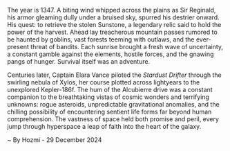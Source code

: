 
The year is 1347.  A biting wind whipped across the plains as Sir Reginald, his armor gleaming dully under a bruised sky, spurred his destrier onward.  His quest: to retrieve the stolen Sunstone, a legendary relic said to hold the power of the harvest.  Ahead lay treacherous mountain passes rumored to be haunted by goblins, vast forests teeming with outlaws, and the ever-present threat of bandits.  Each sunrise brought a fresh wave of uncertainty, a constant gamble against the elements, hostile forces, and the gnawing pangs of hunger.  Survival itself was an adventure.

Centuries later, Captain Elara Vance piloted the *Stardust Drifter* through the swirling nebula of Xylos, her course plotted across lightyears to the unexplored Kepler-186f.  The hum of the Alcubierre drive was a constant companion to the breathtaking vistas of cosmic wonders and terrifying unknowns: rogue asteroids, unpredictable gravitational anomalies, and the chilling possibility of encountering sentient life forms far beyond human comprehension.  The vastness of space held both promise and peril, every jump through hyperspace a leap of faith into the heart of the galaxy.

~ By Hozmi - 29 December 2024
